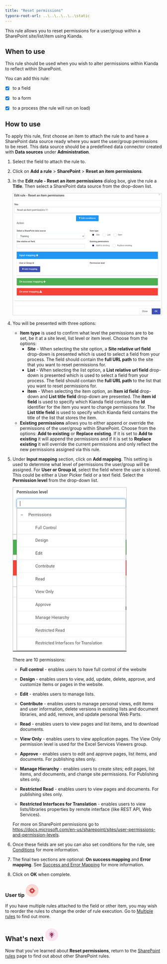 ```yaml
---
title: "Reset permissions"
typora-root-url: ..\..\..\..\..\static
---
```


This rule allows you to reset permissions for a user/group within a SharePoint site/list/item using Kianda.

## When to use

This rule should be used when you wish to alter permissions within Kianda to reflect within SharePoint. 

You can add this rule:

- [x] to a field

- [x] to a form 

- [x] to a process (the rule will run on load)

 

## How to use

To apply this rule, first choose an item to attach the rule to and have a SharePoint data source ready where you want the user/group permissions to be reset. This data source should be a predefined data connector created with **Data sources** under **Administration**. 

1. Select the field to attach the rule to.

2. Click on **Add a rule** > **SharePoint** > **Reset an item permissions**.

3. In the **Edit rule - Reset an item permissions** dialog box, give the rule a **Title**. Then select a SharePoint data source from the drop-down list.

    ![Reset an item permissions dialog box](/images/reset-permis-rule.jpg)

4. You will be presented with three options:
   - **Item type** is used to confirm what level the permissions are to be set, be it at a site level, list level or item level. Choose from the options:
     - **Site** - When selecting the site option, a **Site relative url field** drop-down is presented which is used to select a field from your process. The field should contain the **full URL path** to the site that you want to reset permissions for.
     - **List** - When selecting the list option, a **List relative url field** drop-down is presented which is used  to select a field from your process. The field should contain the **full URL path** to the list that you want to reset permissions for. 
     - **Item** - When selecting the item option, an **Item id field** drop-down and **List title field** drop-down are presented. The **item id field** is used to specify which Kianda field contains the **Id** identifier for the item you want to change permissions for. The **List title field** is used to specify which Kianda field contains the title of the list that stores the item.
   - **Existing permissions** allows you to either append or override the permissions of the user/group within SharePoint. Choose from the options: **Add to existing** or **Replace existing**. If it is set to **Add to existing** it will append the permissions and if it is set to **Replace existing** it will override the current permissions and only reflect the new permissions assigned via this rule. 
   
5. Under **Input mapping** section, click on **Add mapping**. This setting is used to determine what level of permissions the user/group will be assigned.
   For **User or Group id**, select the field where the user is stored. This could be either a User Picker field or a text field.
   Select the **Permission level** from the drop-down list.  

    ![Permissions in SharePoint dialog box](/images/permissions-rule.jpg)

   There are 10 permissions:

   - **Full control** - enables users to have full control of the website

   - **Design** - enables users to view, add, update, delete, approve, and customize items or pages in the website.

   - **Edit** -  enables users to manage lists.

   - **Contribute** - enables users to manage personal views, edit items and user information, delete versions in existing lists and document libraries, and add, remove, and update personal Web Parts.

   - **Read** -  enables users to view pages and list items, and to download documents.

   - **View Only** - enables users to view application pages. The View Only permission level is used for the Excel Services Viewers group.

   - **Approve** - enables users to edit and approve pages, list items, and documents. For publishing sites only.

   - **Manage Hierarchy** - enables users to create sites; edit pages, list items, and documents, and change site permissions. For Publishing sites only.

   - **Restricted Read** - enables users to view pages and documents. For publishing sites only.

   - **Restricted Interfaces for Translation**  - enables users to view lists/libraries properties by remote interface (like REST API, Web Services).

   For more on SharePoint permissions go to https://docs.microsoft.com/en-us/sharepoint/sites/user-permissions-and-permission-levels.

6. Once these fields are set you can also set conditions for the rule, see [Conditions](/docs/platform/rules/general/add-conditions/) for more information. 

7. The final two sections are optional: **On success mapping** and **Error mapping**. See [Success and Error Mapping](/docs/platform/rules/general/success-error-mapping/) for more information. 

8. Click on **OK** when complete.



### User tip ![Target icon](/images/05.png) ###

If you have multiple rules attached to the field or other item, you may wish to reorder the rules to change the order of rule execution. Go to [Multiple rules](/docs/platform/rules/general/multiple-rules/)  to find out more. 



## What's next  ![Idea icon](/images/18.png) ##

Now that you've learned about **Reset permissions**, return to the [SharePoint rules](/docs/platform/rules/sharepoint/) page to find out about other SharePoint rules. 